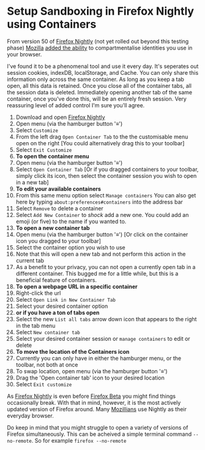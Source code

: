 # Setup Sandboxing in Firefox Nightly using Containers

From version 50 of [Firefox Nightly](https://www.mozilla.org/en-US/firefox/channel/desktop/) (not yet rolled out beyond this testing phase) [Mozilla](https://www.mozilla.org/) [added the ability](https://blog.mozilla.org/tanvi/2016/06/16/contextual-identities-on-the-web/) to compartmentalise identities you use in your browser.

I've found it to be a phenomenal tool and use it every day. It's seperates out session cookies, indexDB, localStorage, and Cache. You can only share this information only across the same container. As long as you keep a tab open, all this data is retained. Once you close all of the container tabs, all the session data is deleted. Immediately opening another tab of the same container, once you've done this, will be an entirely fresh session. Very reassuring level of added control I'm sure you'll agree.

1. Download and open [Firefox Nightly](https://www.mozilla.org/en-US/firefox/channel/desktop/)
2. Open menu (via the hamburger button '≡')
3. Select `Customize`
4. From the left drag `Open Container Tab` to the the customisable menu open on the right [You could alternatively drag this to your toolbar]
5. Select `Exit Customize`
6. **To open the container menu**
7. Open menu (via the hamburger button '≡')
8. Select `Open Container Tab` [Or if you dragged containers to your toolbar, simply click its icon, then select the container session you wish to open in a new tab]
9. **To edit your available containers**
10. From this same menu option select `Manage containers` You can also get here by typing `about:preferences#containers` into the address bar
11. Select `Remove` to delete a container
12. Select `Add New Container` to *shock* add a new one. You could add an emoji (or five) to the name if you wanted to.
13. **To open a new container tab**
14. Open menu (via the hamburger button '≡') [Or click on the container icon you dragged to your toolbar]
15. Select the container option you wish to use
16. Note that this will open a new tab and not perform this action in the current tab
17. As a benefit to your privacy, you can not open a currently open tab in a different container. This bugged me for a little while, but this is a beneficial feature of containers.
18. **To open a webpage URL in a specific container**
19. Right-click the url
20. Select `Open Link in New Container Tab`
21. Select your desired container option
22. **or if you have a ton of tabs open**
23. Select the new `List all tabs` arrow down icon that appears to the right in the tab menu
24. Select `New container tab`
25. Select your desired container session or `manage containers` to edit or delete
26. **To move the location of the Containers icon**
27. Currently you can only have in either the hamburger menu, or the toolbar, not both at once
28. To swap location, open menu (via the hamburger button '≡')
29. Drag the 'Open container tab' icon to your desired location
30. Select `Exit customize`
 
As [Firefox Nightly](https://www.mozilla.org/en-US/firefox/channel/desktop/) is even before [Firefox Beta](https://www.mozilla.org/en-US/firefox/beta/all/) you might find things occasionally break. With that in mind, however, it is the most actively updated version of Firefox around. Many [Mozillians](https://wiki.mozilla.org/Mozillians) use Nightly as their everyday browser. 

Do keep in mind that you might struggle to open a variety of versions of Firefox simultaneously. This can be acheived a simple terminal command `--no-remote`. So for example `firefox --no-remote`

